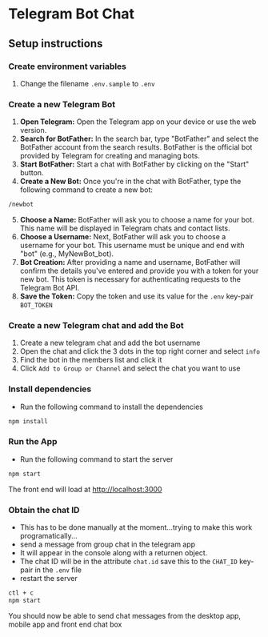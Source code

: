 # Telegram Bot Chat

## Setup instructions

### Create environment variables

1. Change the filename `.env.sample` to `.env`

### Create a new Telegram Bot

1. **Open Telegram:** Open the Telegram app on your device or use the web version.
2. **Search for BotFather:** In the search bar, type "BotFather" and select the BotFather account from the search results. BotFather is the official bot provided by Telegram for creating and managing bots.
3. **Start BotFather:** Start a chat with BotFather by clicking on the "Start" button.
4. **Create a New Bot:** Once you're in the chat with BotFather, type the following command to create a new bot:

```bash
/newbot
```

5. **Choose a Name:** BotFather will ask you to choose a name for your bot. This name will be displayed in Telegram chats and contact lists.
6. **Choose a Username:** Next, BotFather will ask you to choose a username for your bot. This username must be unique and end with "bot" (e.g., MyNewBot_bot).
7. **Bot Creation:** After providing a name and username, BotFather will confirm the details you've entered and provide you with a token for your new bot. This token is necessary for authenticating requests to the Telegram Bot API.
8. **Save the Token:** Copy the token and use its value for the `.env` key-pair `BOT_TOKEN`

### Create a new Telegram chat and add the Bot

1. Create a new telegram chat and add the bot username
2. Open the chat and click the 3 dots in the top right corner and select `info`
3. Find the bot in the members list and click it
4. Click `Add to Group or Channel` and select the chat you want to use

### Install dependencies

- Run the following command to install the dependencies

```bash
npm install
```

### Run the App

- Run the following command to start the server

```bash
npm start
```

The front end will load at [http://localhost:3000](http://localhost:3000)

### Obtain the chat ID

- This has to be done manually at the moment...trying to make this work programatically...
- send a message from group chat in the telegram app
- It will appear in the console along with a returnen object.
- The chat ID will be in the attribute `chat.id` save this to the `CHAT_ID` key-pair in the `.env` file
- restart the server

```bash
ctl + c
npm start
```

You should now be able to send chat messages from the desktop app, mobile app and front end chat box
